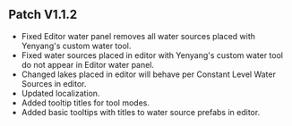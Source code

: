 ﻿## Patch V1.1.2
* Fixed Editor water panel removes all water sources placed with Yenyang's custom water tool.
* Fixed water sources placed in editor with Yenyang's custom water tool do not appear in Editor water panel.
* Changed lakes placed in editor will behave per Constant Level Water Sources in editor.
* Updated localization.
* Added tooltip titles for tool modes.
* Added basic tooltips with titles to water source prefabs in editor.